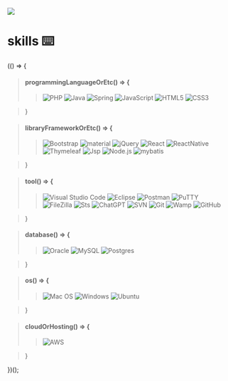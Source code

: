 </br>
<img src="https://capsule-render.vercel.app/api?type=wave&color=auto&height=300&section=header&text=codej625%20&fontSize=90" />

# skills ⌨️

(() => {
<br/>

> #### programmingLanguageOrEtc() => {
> > ![PHP](https://img.shields.io/badge/Php-FF6D37?style=for-the-badge&logo=php&logoColor=white)
> > ![Java](https://img.shields.io/badge/java-%23ED8B10.svg?style=for-the-badge&logo=java&logoColor=white)
> > ![Spring](https://img.shields.io/badge/spring-%236DB23F.svg?style=for-the-badge&logo=spring&logoColor=white)
> > ![JavaScript](https://img.shields.io/badge/javascript-%23323330.svg?style=for-the-badge&logo=javascript&logoColor=%23F7DF1E)
> > ![HTML5](https://img.shields.io/badge/html5-%23E34F25.svg?style=for-the-badge&logo=html5&logoColor=white)
> > ![CSS3](https://img.shields.io/badge/css3-%231572B6.svg?style=for-the-badge&logo=css3&logoColor=white)<br/>

> }

> #### libraryFrameworkOrEtc() => {
> > ![Bootstrap](https://img.shields.io/badge/bootstrap-%23563D7C.svg?style=for-the-badge&logo=bootstrap&logoColor=white)
> > ![material](https://img.shields.io/badge/material-%23E34F25.svg?style=for-the-badge&logo=23E34F25&logoColor=white)
> > ![jQuery](https://img.shields.io/badge/jquery-%230762AD.svg?style=for-the-badge&logo=jquery&logoColor=white)
> > ![React](https://img.shields.io/badge/react-%2320232a.svg?style=for-the-badge&logo=react&logoColor=%2361DAFB)
> > ![ReactNative](https://img.shields.io/badge/reactnative-%236DB23F.svg?style=for-the-badge&logo=react&logoColor=%2361DAFB)<br/>
> > ![Thymeleaf](https://img.shields.io/badge/Thymeleaf-%23015C0F.svg?style=for-the-badge&logo=Thymeleaf&logoColor=white)
> > ![Jsp](https://img.shields.io/badge/Jsp-%230762AD.svg?style=for-the-badge&logo=Jsp&logoColor=white)
> > ![Node.js](https://img.shields.io/badge/Node.js-efefef.svg?style=for-the-badge&logo=Node.js&logoColor=black)
> > ![mybatis](https://img.shields.io/badge/mybatis-236DB23F.svg?style=for-the-badge&logo=Node.js&logoColor=black)<br/>

> }

> #### tool() => {
> > ![Visual Studio Code](https://img.shields.io/badge/Visual%20Studio%20Code-0078d7.svg?style=for-the-badge&logo=visual-studio-code&logoColor=white)
> > ![Eclipse](https://img.shields.io/badge/Eclipse-FF6C27?style=for-the-badge&logo=eclipse&logoColor=white)
> > ![Postman](https://img.shields.io/badge/Postman-dedede?style=for-the-badge&logo=postman&logoColor=white)
> > ![PuTTY](https://img.shields.io/badge/PuTTY-EF6C37?style=for-the-badge&logo=putty&logoColor=white)<br/>
> > ![FileZilla](https://img.shields.io/badge/FileZilla-%230762AD?style=for-the-badge&logo=FileZilla&logoColor=white)
> > ![Sts](https://img.shields.io/badge/Sts-FF6C27?style=for-the-badge&logo=sts&logoColor=white)
> > ![ChatGPT](https://img.shields.io/badge/ChatGPT-%FF6C27?style=for-the-badge&logo=sts&logoColor=white)
> > ![SVN](https://img.shields.io/badge/SVN-%230769AD?style=for-the-badge&logo=SVN&logoColor=white)
> > ![Git](https://img.shields.io/badge/git-%223ED8B00.svg?style=for-the-badge&lt&logoColor=white)
> > ![Wamp](https://img.shields.io/badge/Wamp-%23E34F25?style=for-the-badge&logo=sts&logoColor=white)
> > ![GitHub](https://img.shields.io/badge/github-%23121011.svg?style=for-the-badge&logo=github&logoColor=white)<br/>

> }

> #### database() => {
> > ![Oracle](https://img.shields.io/badge/Oracle-F80000?style=for-the-badge&logo=oracle&logoColor=white)
> > ![MySQL](https://img.shields.io/badge/mysql-%2300f.svg?style=for-the-badge&logo=mysql&logoColor=white)
> > ![Postgres](https://img.shields.io/badge/postgres-%23316192.svg?style=for-the-badge&logo=postgresql&logoColor=white)<br/>

> }

> #### os() => {
> > ![Mac OS](https://img.shields.io/badge/mac%20os-000000?style=for-the-badge&logo=macos&logoColor=F0F0F0)
> > ![Windows](https://img.shields.io/badge/Windows-23563D7svgC?style=for-the-badge&logo=windows&logoColor=white)
> > ![Ubuntu](https://img.shields.io/badge/Ubuntu-23015C?style=for-the-badge&logo=ubuntu&logoColor=white)<br/>

> }

> #### cloudOrHosting() => {
> > ![AWS](https://img.shields.io/badge/aws-efefef?style=for-the-badge&logo=aws&logoColor=white)<br/>

> }

})();
